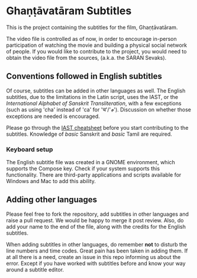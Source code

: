 # Ghaṇṭāvatāram Subtitles

This is the project containing the subtitles for the film, Ghaṇṭāvatāram.

The video file is controlled as of now, in order to encourage in-person participation of watching the movie and building a physical social network of people. If you would like to contribute to the project, you would need to obtain the video file from the sources, (a.k.a. the SARAN Sevaks).

## Conventions followed in English subtitles

Of course, subtitles can be added in other languages as well. The English subtitles, due to the limitations in the Latin script, uses the IAST, or the _International Alphabet of Sanskrit Transliteration_, with a few exceptions (such as using 'cha' instead of 'ca' for 'च'/'ச'). Discussion on whether those exceptions are needed is encouraged.

Please go through the [IAST cheatsheet](https://en.wikipedia.org/wiki/International_Alphabet_of_Sanskrit_Transliteration#Inventory_and_conventions) before you start contributing to the subtitles. Knowledge of _basic_ Sanskrit and _basic_ Tamil are required.

### Keyboard setup

The English subtitle file was created in a GNOME environment, which supports the Compose key. Check if your system supports this functionality. There are third-party applications and scripts available for Windows and Mac to add this ability.

## Adding other languages

Please feel free to fork the repository, add subtitles in other languages and raise a pull request. We would be happy to merge it post review. Also, do add your name to the end of the file, along with the credits for the English subtitles.

When adding subtitles in other languages, do remember **not** to disturb the line numbers and time codes. Great pain has been taken in adding them. If at all there is a need, create an issue in this repo informing us about the error. Except if you have worked with subtitles before and know your way around a subtitle editor.
